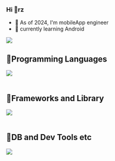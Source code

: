 ### Hi 🦁rz

* 📱 As of 2024, I'm mobileApp engineer
* 🌱 currently learning Android

![](https://github-readme-stats.vercel.app/api/top-langs?username=marimokomoko&show_icons=true&locale=en&layout=compact&theme=dracula)

## 🤍Programming Languages

<img src="https://skillicons.dev/icons?i=kotlin,ts,js,html,css,jquery," /> <br /><br />

## 🤍Frameworks and Library

<img src="https://skillicons.dev/icons?i=react,vue,nuxt,nodejs" /> <br /><br />

## 🤍DB and Dev Tools etc

<img src="https://skillicons.dev/icons?i=androidstudio,gradle,postgresql,docker,figma,firebase,git,github,vscode,aws" /> <br /><br />
